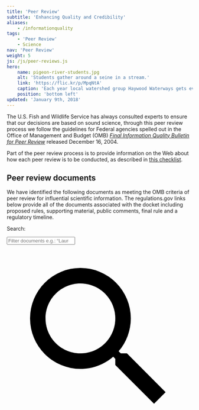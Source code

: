 ```yaml
---
title: 'Peer Review'
subtitle: 'Enhancing Quality and Credibility'
aliases:
    - /informationquality
tags:
    - 'Peer Review'
    - Science
nav: 'Peer Review'
weight: 5
js: /js/peer-reviews.js
hero:
    name: pigeon-river-students.jpg
    alt: 'Students gather around a seine in a stream.'
    link: 'https://flic.kr/p/MpqNtA'
    caption: 'Each year local watershed group Haywood Waterways gets every 8th-grade student in North Carolina’s Haywood County outside exploring the Pigeon River. Photo by Gary Peeples, USFWS.'
    position: 'bottom left'
updated: 'January 9th, 2018'
---
```


The U.S. Fish and Wildlife Service has always consulted experts to ensure that our decisions are based on sound science, through this peer review process we follow the guidelines for Federal agencies spelled out in the Office of Management and Budget (OMB) *[Final Information Quality Bulletin for Peer Review](https://www.gpo.gov/fdsys/pkg/FR-2005-01-14/pdf/05-769.pdf)* released December 16, 2004.

Part of the peer review process is to provide information on the Web about how each peer review is to be conducted, as described in [this checklist](https://www.fws.gov/informationquality/peer_review/).

## Peer review documents

We have identified the following documents as meeting the OMB criteria of peer review for influential scientific information. The regulations.gov links below provide all of the documents associated with the docket including proposed rules, supporting material, public comments, final rule and a regulatory timeline.

<label for="review-search">Search:</label>
<div class="search-group">
  <input type="search" class="peer-review-search" placeholder="Filter documents e.g.: &ldquo;Laurel dace&rdquo;, &ldquo;Listing Rule&rdquo;, &ldquo;2016&rdquo;, etc." id="review-search">
  <svg class="search-icon" viewBox="0 0 24 24" xmlns="http://www.w3.org/2000/svg"><path d="M15.5 14h-.79l-.28-.27A6.471 6.471 0 0 0 16 9.5 6.5 6.5 0 1 0 9.5 16c1.61 0 3.09-.59 4.23-1.57l.27.28v.79l5 4.99L20.49 19l-4.99-5zm-6 0C7.01 14 5 11.99 5 9.5S7.01 5 9.5 5 14 7.01 14 9.5 11.99 14 9.5 14z"/><path d="M0 0h24v24H0z" fill="none"/></svg>
</div>
<ul class="peer-review-list card-list"></ul>
